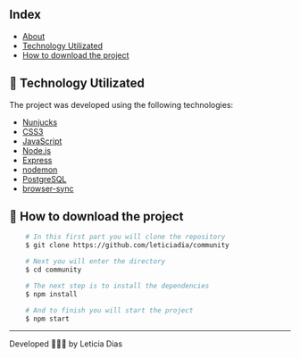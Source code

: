 ## Index 
- [About](#-about)
- [Technology Utilizated](#-technology-utilizated)
- [How to download the project](#-how-to-download-the-project)


## 🚀 Technology Utilizated
The project was developed using the following technologies:

- [Nunjucks](https://mozilla.github.io/nunjucks/)
- [CSS3](https://www.w3schools.com/css/)
- [JavaScript](https://www.javascript.com/)
- [Node.js](https://nodejs.org/en/)
- [Express](https://expressjs.com/)
- [nodemon](https://www.npmjs.com/package//nodemon)
- [PostgreSQL](https://www.postgresql.org/)
- [browser-sync](https://browsersync.io/docs)


## 📁 How to download the project
```bash
    # In this first part you will clone the repository
    $ git clone https://github.com/leticiadia/community

    # Next you will enter the directory
    $ cd community

    # The next step is to install the dependencies
    $ npm install

    # And to finish you will start the project
    $ npm start

```
---
Developed 👩‍💻💜 by Leticia Dias
